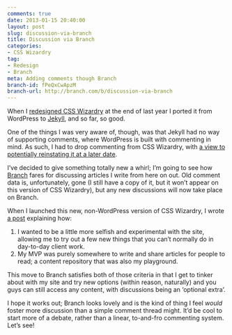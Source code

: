 ```yaml
---
comments: true
date: 2013-01-15 20:40:00
layout: post
slug: discussion-via-branch
title: Discussion via Branch
categories:
- CSS Wizardry
tag:
- Redesign
- Branch
meta: Adding comments though Branch
branch-id: fPeQxCwApzM
branch-url: http://branch.com/b/discussion-via-branch
---
```


When I [redesigned CSS Wizardry](/2012/12/a-new-css-wizardry/) at the end of last year I ported it from WordPress to [Jekyll](https://github.com/mojombo/jekyll), and so far, so good.

One of the things I was very aware of, though, was that Jekyll had no way of supporting comments, where WordPress is built with commenting in mind. As such, I had to drop commenting from CSS Wizardry, with [a view to potentially reinstating it at a later date](https://github.com/csswizardry/csswizardry.github.com/issues/8).

I’ve decided to give something totally new a whirl; I’m going to see how [Branch](http://branch.com) fares for discussing articles I write from here on out. Old comment data is, unfortunately, gone (I still have a copy of it, but it won’t appear on this version of CSS Wizardry), but any new discussions will now take place on Branch.

When I launched this new, non-WordPress version of CSS Wizardry, I wrote [a post](/2012/12/a-new-css-wizardry/) explaining how:

1. I wanted to be a little more selfish and experimental with the site, allowing me to try out a few new things that you can’t normally do in day-to-day client work.
2. My MVP was purely somewhere to write and share articles for people to read; a content repository that was also my playground.

This move to Branch satisfies both of those criteria in that I get to tinker about with my site and try new options (within reason, naturally) and you guys can still access any content, with discussions being an ‘optional extra’.

I hope it works out; Branch looks lovely and is the kind of thing I feel _would_ foster more discussion than a simple comment thread might. It’d be cool to start more of a debate, rather than a linear, to-and-fro commenting system. Let’s see!
